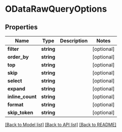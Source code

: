 # ODataRawQueryOptions

## Properties
Name | Type | Description | Notes
------------ | ------------- | ------------- | -------------
**filter** | **string** |  | [optional] 
**order_by** | **string** |  | [optional] 
**top** | **string** |  | [optional] 
**skip** | **string** |  | [optional] 
**select** | **string** |  | [optional] 
**expand** | **string** |  | [optional] 
**inline_count** | **string** |  | [optional] 
**format** | **string** |  | [optional] 
**skip_token** | **string** |  | [optional] 

[[Back to Model list]](../README.md#documentation-for-models) [[Back to API list]](../README.md#documentation-for-api-endpoints) [[Back to README]](../README.md)


